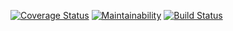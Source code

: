 [![Coverage Status](https://coveralls.io/repos/github/Arrotech/ENDPOINTS/badge.svg)](https://coveralls.io/github/Arrotech/ENDPOINTS) [![Maintainability](https://api.codeclimate.com/v1/badges/c497d0de46c8d2767806/maintainability)](https://codeclimate.com/github/Arrotech/ENDPOINTS/maintainability) [![Build Status](https://travis-ci.org/Arrotech/ENDPOINTS.svg?branch=develop)](https://travis-ci.org/Arrotech/ENDPOINTS)
